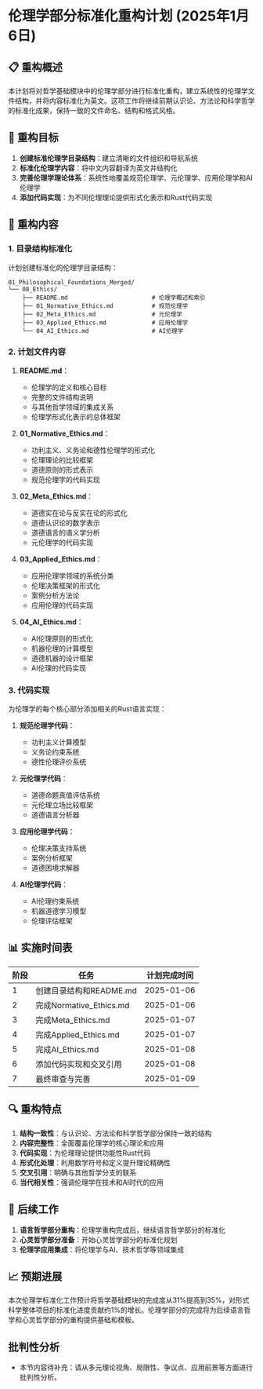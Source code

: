 # 伦理学部分标准化重构计划 (2025年1月6日)

## 📋 重构概述

本计划将对哲学基础模块中的伦理学部分进行标准化重构，建立系统性的伦理学文件结构，并将内容标准化为英文。这项工作将继续前期认识论、方法论和科学哲学的标准化成果，保持一致的文件命名、结构和格式风格。

## 🎯 重构目标

1. **创建标准伦理学目录结构**：建立清晰的文件组织和导航系统
2. **标准化伦理学内容**：将中文内容翻译为英文并结构化
3. **完善伦理学理论体系**：系统性地覆盖规范伦理学、元伦理学、应用伦理学和AI伦理学
4. **添加代码实现**：为不同伦理理论提供形式化表示和Rust代码实现

## 🔄 重构内容

### 1. 目录结构标准化

计划创建标准化的伦理学目录结构：

```text
01_Philosophical_Foundations_Merged/
└── 08_Ethics/
    ├── README.md                        # 伦理学概述和索引
    ├── 01_Normative_Ethics.md           # 规范伦理学
    ├── 02_Meta_Ethics.md                # 元伦理学
    ├── 03_Applied_Ethics.md             # 应用伦理学
    └── 04_AI_Ethics.md                  # AI伦理学
```

### 2. 计划文件内容

1. **README.md**：
   - 伦理学的定义和核心目标
   - 完整的文件结构说明
   - 与其他哲学领域的集成关系
   - 伦理学形式化表示的总体框架

2. **01_Normative_Ethics.md**：
   - 功利主义、义务论和德性伦理学的形式化
   - 伦理理论的比较框架
   - 道德原则的形式表示
   - 规范伦理学的代码实现

3. **02_Meta_Ethics.md**：
   - 道德实在论与反实在论的形式化
   - 道德认识论的数学表示
   - 道德语言的语义学分析
   - 元伦理学的代码实现

4. **03_Applied_Ethics.md**：
   - 应用伦理学领域的系统分类
   - 伦理决策框架的形式化
   - 案例分析方法论
   - 应用伦理的代码实现

5. **04_AI_Ethics.md**：
   - AI伦理原则的形式化
   - 机器伦理的计算模型
   - 道德机器的设计框架
   - AI伦理的代码实现

### 3. 代码实现

为伦理学的每个核心部分添加相关的Rust语言实现：

1. **规范伦理学代码**：
   - 功利主义计算模型
   - 义务论约束系统
   - 德性伦理评价系统

2. **元伦理学代码**：
   - 道德命题真值评估系统
   - 元伦理立场比较框架
   - 道德语言分析器

3. **应用伦理学代码**：
   - 伦理决策支持系统
   - 案例分析框架
   - 道德困境求解器

4. **AI伦理学代码**：
   - AI伦理约束系统
   - 机器道德学习模型
   - 伦理评估框架

## 📊 实施时间表

| 阶段 | 任务 | 计划完成时间 |
|------|------|-------------|
| 1 | 创建目录结构和README.md | 2025-01-06 |
| 2 | 完成Normative_Ethics.md | 2025-01-06 |
| 3 | 完成Meta_Ethics.md | 2025-01-07 |
| 4 | 完成Applied_Ethics.md | 2025-01-07 |
| 5 | 完成AI_Ethics.md | 2025-01-08 |
| 6 | 添加代码实现和交叉引用 | 2025-01-08 |
| 7 | 最终审查与完善 | 2025-01-09 |

## 🔍 重构特点

1. **结构一致性**：与认识论、方法论和科学哲学部分保持一致的结构
2. **内容完整性**：全面覆盖伦理学的核心理论和应用
3. **代码实现**：为伦理理论提供功能性Rust代码
4. **形式化处理**：利用数学符号和定义提升理论精确性
5. **交叉引用**：明确与其他哲学分支的联系
6. **当代相关性**：强调伦理学在技术和AI时代的应用

## 📝 后续工作

1. **语言哲学部分重构**：伦理学重构完成后，继续语言哲学部分的标准化
2. **心灵哲学部分准备**：开始心灵哲学部分的标准化规划
3. **伦理学应用集成**：将伦理学与AI、技术哲学等领域集成

## 📈 预期进展

本次伦理学标准化工作预计将哲学基础模块的完成度从31%提高到35%，对形式科学整体项目的标准化进度贡献约1%的增长。伦理学部分的完成将为后续语言哲学和心灵哲学部分的重构提供基础和模板。


## 批判性分析

- 本节内容待补充：请从多元理论视角、局限性、争议点、应用前景等方面进行批判性分析。
